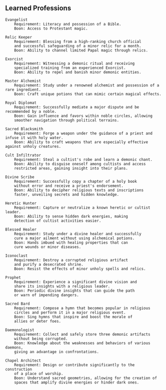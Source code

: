 ## Learned Professions

    Evangelist
        Requirement: Literacy and possession of a Bible.
        Boon: Access to Protestant magic.

    Relic Keeper
        Requirement: Blessing from a high-ranking church official 
        and successful safeguarding of a minor relic for a month.
        Boon: Ability to channel limited Papal magic through relics.

    Exorcist
        Requirement: Witnessing a demonic ritual and receiving 
        specialized training from an experienced Exorcist.
        Boon: Ability to repel and banish minor demonic entities.

    Master Alchemist
        Requirement: Study under a renowned alchemist and possession of a rare ingredient.
        Boon: Craft unique potions that can mimic certain magical effects.

    Royal Diplomat
        Requirement: Successfully mediate a major dispute and be recommended by a noble.
        Boon: Gain influence and favors within noble circles, allowing 
        smoother navigation through political terrains.

    Sacred Blacksmith
        Requirement: Forge a weapon under the guidance of a priest and infuse it with holy water.
        Boon: Ability to craft weapons that are especially effective against unholy creatures.

    Cult Infiltrator
        Requirement: Steal a cultist's robe and learn a demonic chant.
        Boon: Ability to disguise oneself among cultists and access 
        restricted areas, gaining insight into their plans.

    Divine Scribe
        Requirement: Successfully copy a chapter of a holy book 
        without error and receive a priest's endorsement.
        Boon: Ability to decipher religious texts and inscriptions 
        faster, unveiling secrets and hidden knowledge.

    Heretic Hunter
        Requirement: Capture or neutralize a known heretic or cultist leader.
        Boon: Ability to sense hidden dark energies, making 
        detection of cultist activities easier.

    Blessed Healer
        Requirement: Study under a divine healer and successfully
        cure a major ailment without using alchemical potions.
        Boon: Hands imbued with healing properties that can
        cure wounds or minor diseases.

    Iconoclast
        Requirement: Destroy a corrupted religious artifact 
        and purify a desecrated shrine.
        Boon: Resist the effects of minor unholy spells and relics.

    Prophet
        Requirement: Experience a significant divine vision and 
        share its insights with a religious leader.
        Boon: Periodic divine insights that can guide the path 
        or warn of impending dangers.

    Sacred Bard
        Requirement: Compose a hymn that becomes popular in religious
        circles and perform it in a major religious event.
        Boon: Sing hymns that inspire and boost the morale of 
        allies or deter foes.

    Daemonologist
        Requirement: Collect and safely store three demonic artifacts 
        without being corrupted.
        Boon: Knowledge about the weaknesses and behaviors of various daemons, 
        giving an advantage in confrontations.

    Chapel Architect
        Requirement: Design or contribute significantly to the construction
        of a place of worship.
        Boon: Understand sacred geometries, allowing for the creation of
        spaces that amplify divine energies or hinder dark ones.
